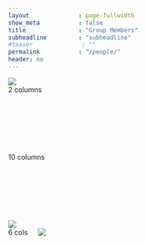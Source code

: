 ```yaml
---
layout              : page-fullwidth
show_meta           : false
title               : "Group Members"
subheadline         : "subheadline"
#teaser              : ""
permalink           : "/people/"
header: no
---
```

<!--TODO add bios of group members!-->

<div class="row">
	<div class="small-5 column">
    	<img src="http://placehold.it/470x264/6b6351/e1dcd7&amp;text=Width+470+Pixel">
	</div>
</div>

<div class="row">
  <div class="small-2 columns">2 columns<div style="background: #45B29D; height: 137px;"></div></div>
  <div class="small-10 columns">10 columns<div style="background: #10C190; height: 137px;"></div></div>
</div>


<div class="row">
	<div class="small-6 columns">
		<img src="http://placehold.it/470x264/6b6351/e1dcd7&amp;text=2+Columns">
	</div>
	<div class="small-6 columns">
		6 cols
		<img src="http://placehold.it/470x264/e05a10/e1e75e&amp;text=2+Columns">
	</div>
</div>
